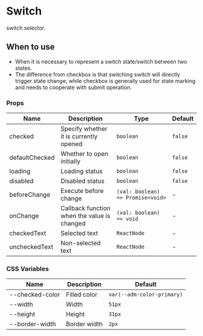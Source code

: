 # Switch

switch selector.

## When to use

- When it is necessary to represent a switch state/switch between two states.
- The difference from checkbox is that switching switch will directly trigger state change, while checkbox is generally used for state marking and needs to cooperate with submit operation.

<code src="./demos/demo1.tsx"></code>

<code src="./demos/demo2.tsx"></code>

### Props

| Name           | Description                                 | Type                              | Default |
| -------------- | ------------------------------------------- | --------------------------------- | ------- |
| checked        | Specify whether it is currently opened      | `boolean`                         | `false` |
| defaultChecked | Whether to open initially                   | `boolean`                         | `false` |
| loading        | Loading status                              | `boolean`                         | `false` |
| disabled       | Disabled status                             | `boolean`                         | `false` |
| beforeChange   | Execute before change                       | `(val: boolean) => Promise<void>` | -       |
| onChange       | Callback function when the value is changed | `(val: boolean) => void`          | -       |
| checkedText    | Selected text                               | `ReactNode`                       | -       |
| uncheckedText  | Non-selected text                           | `ReactNode`                       | -       |

### CSS Variables

| Name            | Description  | Default                    |
| --------------- | ------------ | -------------------------- |
| --checked-color | Filled color | `var(--adm-color-primary)` |
| --width         | Width        | `51px`                     |
| --height        | Height       | `31px`                     |
| --border-width  | Border width | `2px`                      |
